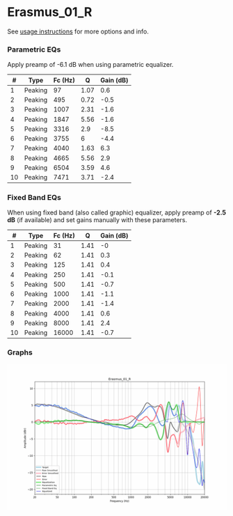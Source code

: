 # Erasmus_01_R
See [usage instructions](https://github.com/jaakkopasanen/AutoEq#usage) for more options and info.

### Parametric EQs
Apply preamp of -6.1 dB when using parametric equalizer.

|   # | Type    |   Fc (Hz) |    Q |   Gain (dB) |
|-----|---------|-----------|------|-------------|
|   1 | Peaking |        97 | 1.07 |         0.6 |
|   2 | Peaking |       495 | 0.72 |        -0.5 |
|   3 | Peaking |      1007 | 2.31 |        -1.6 |
|   4 | Peaking |      1847 | 5.56 |        -1.6 |
|   5 | Peaking |      3316 | 2.9  |        -8.5 |
|   6 | Peaking |      3755 | 6    |        -4.4 |
|   7 | Peaking |      4040 | 1.63 |         6.3 |
|   8 | Peaking |      4665 | 5.56 |         2.9 |
|   9 | Peaking |      6504 | 3.59 |         4.6 |
|  10 | Peaking |      7471 | 3.71 |        -2.4 |

### Fixed Band EQs
When using fixed band (also called graphic) equalizer, apply preamp of **-2.5 dB** (if available) and set gains manually with these parameters.

|   # | Type    |   Fc (Hz) |    Q |   Gain (dB) |
|-----|---------|-----------|------|-------------|
|   1 | Peaking |        31 | 1.41 |        -0   |
|   2 | Peaking |        62 | 1.41 |         0.3 |
|   3 | Peaking |       125 | 1.41 |         0.4 |
|   4 | Peaking |       250 | 1.41 |        -0.1 |
|   5 | Peaking |       500 | 1.41 |        -0.7 |
|   6 | Peaking |      1000 | 1.41 |        -1.1 |
|   7 | Peaking |      2000 | 1.41 |        -1.4 |
|   8 | Peaking |      4000 | 1.41 |         0.6 |
|   9 | Peaking |      8000 | 1.41 |         2.4 |
|  10 | Peaking |     16000 | 1.41 |        -0.7 |

### Graphs
![](./Erasmus_01_R.png)

